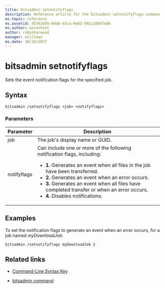 ```yaml
---
title: bitsadmin setnotifyflags
description: Reference article for the bitsadmin setnotifyflags command, which sets the event notification flags for the specified job.
ms.topic: reference
ms.assetid: d5763d95-94a6-45ca-9e03-891c20047e06
ms.author: wscontent
author: robinharwood
manager: mtillman
ms.date: 10/16/2017
---
```


# bitsadmin setnotifyflags

Sets the event notification flags for the specified job.

## Syntax

```
bitsadmin /setnotifyflags <job> <notifyflags>
```

### Parameters

| Parameter | Description |
| --------- | ----------- |
| job | The job's display name or GUID. |
| notifyflags | Can include one or more of the following notification flags, including:<ul><li>**1.** Generates an event when all files in the job have been transferred.</li><li>**2.** Generates an event when an error occurs.</li><li>**3.** Generates an event when all files have completed transfer or when an error occurs.</li><li>**4.** Disables notifications.</li></ul> |

## Examples

To set the notification flags to generate an event when an error occurs, for a job named *myDownloadJob*:

```
bitsadmin /setnotifyflags myDownloadJob 2
```

## Related links

- [Command-Line Syntax Key](command-line-syntax-key.md)

- [bitsadmin command](bitsadmin.md)

